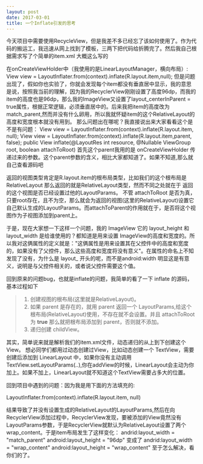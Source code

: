 ```yaml
---
layout: post
date: 2017-03-01
title: 一个Inflate引发的思考
---
```


今天项目中需要使用RecycleView，但是我差不多已经忘了该如何使用了。作为代码的搬运工，我迅速从网上找到了模板，三两下把代码给折腾完了。然后我自己根据需求写了个简单的item.xml 大概这么写的
<RelativeLayout xmlns:android="http://schemas.android.com/apk/res/android"
    android:layout_width="match_parent"
    android:layout_height="96dp">
    <ImageView
        android:layout_centerInParent="true"
        android:layout_width="wrap_content"
        android:layout_height="wrap_content"
        android:src="@drawable/icon_camera"
        />
</RelativeLayout>

<RecyclerView
        android:id="@+id/recycler"
        android:layout_width="match_parent"
        android:layout_height="96dp">
</RecyclerView>

在onCreateViewHolder中（我使用的是LinearLayoutManager，横向布局）:
    View view = LayoutInflater.from(context).inflate(R.layout.item,null);
但是问题出现了，假如你也实验了，你就会发现每个item都没有垂直居中显示，我的意思是说，按照我当前的理解，因为我的RecyclerView刚刚设置了高度96dp，而我的item的高度也是96dp，那么我的ImageView又设置了layout_centerInParent = true属性，根据正常逻辑，必须垂直居中的。后来我把item的高度改为match_parent,然而并没有什么卵用，所以我就怀疑item的这个RelativeLayout的高度和宽度根本就没有用到。
那么问题出在哪呢？我直接说出来大家看看这个是不是有问题：
View view = LayoutInflater.from(context).inflate(R.layout.item, null);
View view = LayoutInflater.from(context).inflate(R.layout.item,parent, false);
public View inflate(@LayoutRes int resource, @Nullable ViewGroup root, boolean attachToRoot)
首先这个parent我用的是 onCreateViewHolder 传递过来的参数。这个parent参数的含义，相比大家都知道了。如果不知道,那么就自己查看源码吧


返回的视图类型肯定是R.layout.item的根布局类型，比如我们的这个根布局是RelativeLayout 那么返回的就是RelativeLayout类型，然而不同之处就在于
返回的这个视图是否已经设置过他的LayoutParams。 不管 attachToRoot 是否为真，只要root存在，且不为空，那么就会为返回的视图(这里的RelativeLayout)设置它自己默认生成的LayoutParams。而attachToParent的作用就在于，是否将这个视图作为子视图添加到parent上。

  

于是，现在大家想一下这样一个问题，我的 ImageView 它的 layout_height 和 layout_width 是给谁使用的？都知道是用来设置 ImageView的高度和宽度的。所以我对这俩属性的定义就是："这俩属性是用来设置其在父控件中的高度和宽度的，如果没有了父控件，那么这些高度和宽度将没有意义"。在属性的命名上不知发现了没有，为什么是 layout_ 开头的呢，而不是android:width 明显这是有意义，说明是与父控件相关的，或者说父控件需要这个值。

回到原来的问题bug，也就是inflate的问题，我简单的看了一下 inflate 的源码，基本过程如下
>1. 创建视图的根布局(这里就是RelativeLayout)。
>2. 如果 parent 是存在的，就用 parent 返回一个 LayoutParams,给这个根布局(RelativeLayout)使用，不存在就不会设置。并且 attachToRoot 为 **true** 那么就把根布局添加到 parent，否则就不添加。
>3. 递归创建 childView。

其实，简单说来就是解析我们的item.xml文件，动态递归的从上到下创建这个View。
想必同学们都用过动态创建过View，比如动态创建一个 TextView，需要创建后添加到 LinearLayout 中，如果你没有主动调用TextView.setLayoutParams(..),你在addView的时候，LinearLayout会主动为你加上。如果不加上，LinearLayout就不知道这个TextView需要占多大的位置。

回到项目中遇到的问题：因为我是用下面的方法填充的:

LayoutInflater.from(context).inflate(R.layout.item, null)

结果导致了并没有设置生成的RelativeLayout的LayoutParams,然后在向RecyclerView添加过程中，RecyclerView发现，要被添加的View竟然没有LayoutParams参数，于是RecyclerView就默认为RelativeLayout设置了两个wrap_content。于是item布局发生了这样变化：
andrid:layout_width = "match_parent"
android:layout_height = "96dp"
变成了
andrid:layout_width = "wrap_content"
android:layout_height = "wrap_content"
至于怎么解决，看你们的了。
